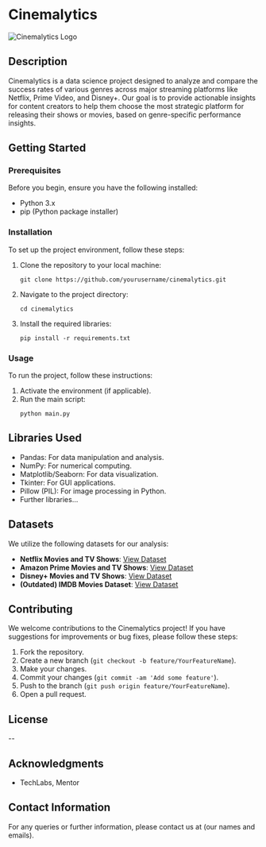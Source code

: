 # Cinemalytics

![Cinemalytics Logo](https://github.com/ulquyorra-11/Cinemalytics/blob/main/images/logo_banner.jpg)

## Description
Cinemalytics is a data science project designed to analyze and compare the success rates of various genres across major streaming platforms like Netflix, Prime Video, and Disney+. Our goal is to provide actionable insights for content creators to help them choose the most strategic platform for releasing their shows or movies, based on genre-specific performance insights.

## Getting Started

### Prerequisites
Before you begin, ensure you have the following installed:
- Python 3.x
- pip (Python package installer)

### Installation
To set up the project environment, follow these steps:

1. Clone the repository to your local machine:
    ```
    git clone https://github.com/yourusername/cinemalytics.git
    ```
2. Navigate to the project directory:
    ```
    cd cinemalytics
    ```
3. Install the required libraries:
    ```
    pip install -r requirements.txt
    ```

### Usage
To run the project, follow these instructions:

1. Activate the environment (if applicable).
2. Run the main script:
    ```
    python main.py
    ```

## Libraries Used
- Pandas: For data manipulation and analysis.
- NumPy: For numerical computing.
- Matplotlib/Seaborn: For data visualization.
- Tkinter: For GUI applications.
- Pillow (PIL): For image processing in Python.
- Further libraries...

## Datasets
We utilize the following datasets for our analysis:
- **Netflix Movies and TV Shows**: [View Dataset](https://www.kaggle.com/datasets/shivamb/netflix-shows/data)
- **Amazon Prime Movies and TV Shows**: [View Dataset](https://www.kaggle.com/datasets/shivamb/amazon-prime-movies-and-tv-shows)
- **Disney+ Movies and TV Shows**: [View Dataset](https://www.kaggle.com/datasets/shivamb/disney-movies-and-tv-shows)
- **(Outdated) IMDB Movies Dataset**: [View Dataset](https://www.kaggle.com/datasets/harshitshankhdhar/imdb-dataset-of-top-1000-movies-and-tv-shows)

## Contributing
We welcome contributions to the Cinemalytics project! If you have suggestions for improvements or bug fixes, please follow these steps:

1. Fork the repository.
2. Create a new branch (`git checkout -b feature/YourFeatureName`).
3. Make your changes.
4. Commit your changes (`git commit -am 'Add some feature'`).
5. Push to the branch (`git push origin feature/YourFeatureName`).
6. Open a pull request.

## License
--

## Acknowledgments
- TechLabs, Mentor

## Contact Information
For any queries or further information, please contact us at (our names and emails).
